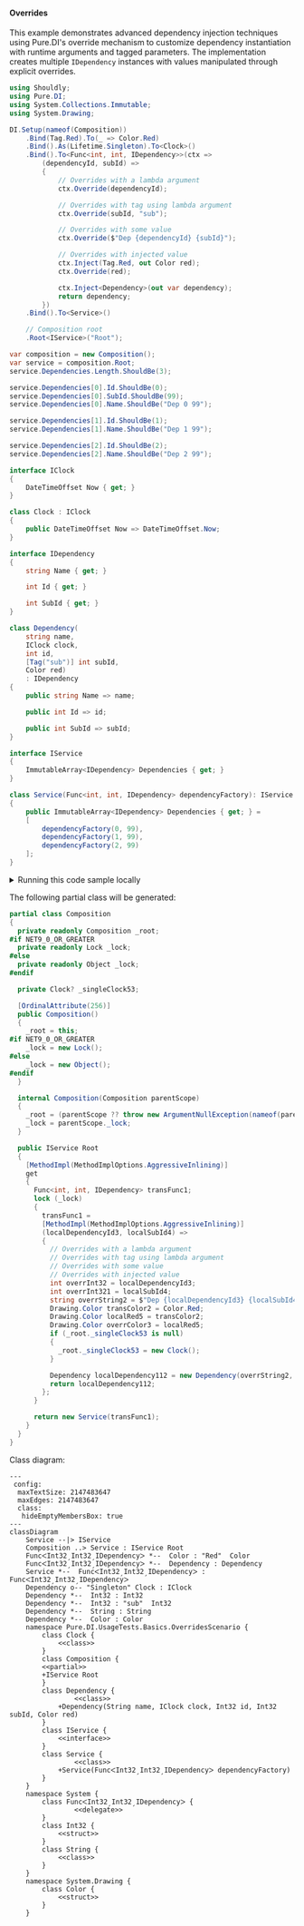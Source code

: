 #### Overrides

This example demonstrates advanced dependency injection techniques using Pure.DI's override mechanism to customize dependency instantiation with runtime arguments and tagged parameters. The implementation creates multiple `IDependency` instances with values manipulated through explicit overrides.


```c#
using Shouldly;
using Pure.DI;
using System.Collections.Immutable;
using System.Drawing;

DI.Setup(nameof(Composition))
    .Bind(Tag.Red).To(_ => Color.Red)
    .Bind().As(Lifetime.Singleton).To<Clock>()
    .Bind().To<Func<int, int, IDependency>>(ctx =>
        (dependencyId, subId) =>
        {
            // Overrides with a lambda argument
            ctx.Override(dependencyId);

            // Overrides with tag using lambda argument
            ctx.Override(subId, "sub");

            // Overrides with some value
            ctx.Override($"Dep {dependencyId} {subId}");

            // Overrides with injected value
            ctx.Inject(Tag.Red, out Color red);
            ctx.Override(red);

            ctx.Inject<Dependency>(out var dependency);
            return dependency;
        })
    .Bind().To<Service>()

    // Composition root
    .Root<IService>("Root");

var composition = new Composition();
var service = composition.Root;
service.Dependencies.Length.ShouldBe(3);

service.Dependencies[0].Id.ShouldBe(0);
service.Dependencies[0].SubId.ShouldBe(99);
service.Dependencies[0].Name.ShouldBe("Dep 0 99");

service.Dependencies[1].Id.ShouldBe(1);
service.Dependencies[1].Name.ShouldBe("Dep 1 99");

service.Dependencies[2].Id.ShouldBe(2);
service.Dependencies[2].Name.ShouldBe("Dep 2 99");

interface IClock
{
    DateTimeOffset Now { get; }
}

class Clock : IClock
{
    public DateTimeOffset Now => DateTimeOffset.Now;
}

interface IDependency
{
    string Name { get; }

    int Id { get; }

    int SubId { get; }
}

class Dependency(
    string name,
    IClock clock,
    int id,
    [Tag("sub")] int subId,
    Color red)
    : IDependency
{
    public string Name => name;

    public int Id => id;

    public int SubId => subId;
}

interface IService
{
    ImmutableArray<IDependency> Dependencies { get; }
}

class Service(Func<int, int, IDependency> dependencyFactory): IService
{
    public ImmutableArray<IDependency> Dependencies { get; } =
    [
        dependencyFactory(0, 99),
        dependencyFactory(1, 99),
        dependencyFactory(2, 99)
    ];
}
```

<details>
<summary>Running this code sample locally</summary>

- Make sure you have the [.NET SDK 9.0](https://dotnet.microsoft.com/en-us/download/dotnet/9.0) or later is installed
```bash
dotnet --list-sdk
```
- Create a net9.0 (or later) console application
```bash
dotnet new console -n Sample
```
- Add references to NuGet packages
  - [Pure.DI](https://www.nuget.org/packages/Pure.DI)
  - [Shouldly](https://www.nuget.org/packages/Shouldly)
```bash
dotnet add package Pure.DI
dotnet add package Shouldly
```
- Copy the example code into the _Program.cs_ file

You are ready to run the example 🚀
```bash
dotnet run
```

</details>

The following partial class will be generated:

```c#
partial class Composition
{
  private readonly Composition _root;
#if NET9_0_OR_GREATER
  private readonly Lock _lock;
#else
  private readonly Object _lock;
#endif

  private Clock? _singleClock53;

  [OrdinalAttribute(256)]
  public Composition()
  {
    _root = this;
#if NET9_0_OR_GREATER
    _lock = new Lock();
#else
    _lock = new Object();
#endif
  }

  internal Composition(Composition parentScope)
  {
    _root = (parentScope ?? throw new ArgumentNullException(nameof(parentScope)))._root;
    _lock = parentScope._lock;
  }

  public IService Root
  {
    [MethodImpl(MethodImplOptions.AggressiveInlining)]
    get
    {
      Func<int, int, IDependency> transFunc1;
      lock (_lock)
      {
        transFunc1 =
        [MethodImpl(MethodImplOptions.AggressiveInlining)]
        (localDependencyId3, localSubId4) =>
        {
          // Overrides with a lambda argument
          // Overrides with tag using lambda argument
          // Overrides with some value
          // Overrides with injected value
          int overrInt32 = localDependencyId3;
          int overrInt321 = localSubId4;
          string overrString2 = $"Dep {localDependencyId3} {localSubId4}";
          Drawing.Color transColor2 = Color.Red;
          Drawing.Color localRed5 = transColor2;
          Drawing.Color overrColor3 = localRed5;
          if (_root._singleClock53 is null)
          {
            _root._singleClock53 = new Clock();
          }

          Dependency localDependency112 = new Dependency(overrString2, _root._singleClock53, overrInt32, overrInt321, overrColor3);
          return localDependency112;
        };
      }

      return new Service(transFunc1);
    }
  }
}
```

Class diagram:

```mermaid
---
 config:
  maxTextSize: 2147483647
  maxEdges: 2147483647
  class:
   hideEmptyMembersBox: true
---
classDiagram
	Service --|> IService
	Composition ..> Service : IService Root
	FuncᐸInt32ˏInt32ˏIDependencyᐳ *--  Color : "Red"  Color
	FuncᐸInt32ˏInt32ˏIDependencyᐳ *--  Dependency : Dependency
	Service *--  FuncᐸInt32ˏInt32ˏIDependencyᐳ : FuncᐸInt32ˏInt32ˏIDependencyᐳ
	Dependency o-- "Singleton" Clock : IClock
	Dependency *--  Int32 : Int32
	Dependency *--  Int32 : "sub"  Int32
	Dependency *--  String : String
	Dependency *--  Color : Color
	namespace Pure.DI.UsageTests.Basics.OverridesScenario {
		class Clock {
			<<class>>
		}
		class Composition {
		<<partial>>
		+IService Root
		}
		class Dependency {
				<<class>>
			+Dependency(String name, IClock clock, Int32 id, Int32 subId, Color red)
		}
		class IService {
			<<interface>>
		}
		class Service {
				<<class>>
			+Service(FuncᐸInt32ˏInt32ˏIDependencyᐳ dependencyFactory)
		}
	}
	namespace System {
		class FuncᐸInt32ˏInt32ˏIDependencyᐳ {
				<<delegate>>
		}
		class Int32 {
			<<struct>>
		}
		class String {
			<<class>>
		}
	}
	namespace System.Drawing {
		class Color {
			<<struct>>
		}
	}
```

